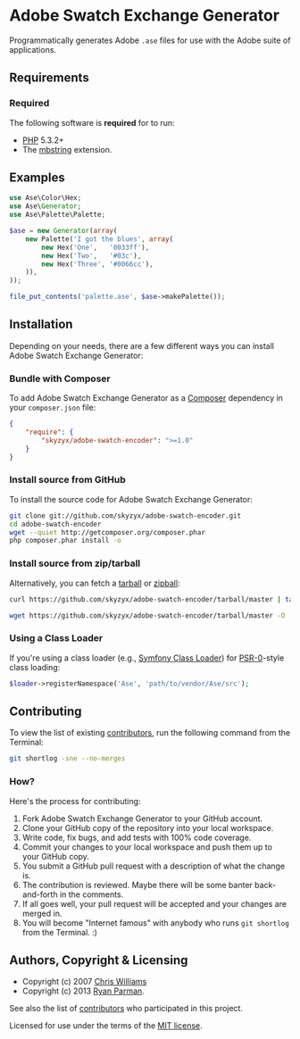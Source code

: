 # Adobe Swatch Exchange Generator

Programmatically generates Adobe `.ase` files for use with the Adobe suite of applications.

## Requirements
### Required
The following software is **required** for  to run:

* [PHP](http://php.net) 5.3.2+
* The [mbstring](http://php.net/manual/en/book.mbstring.php) extension.


## Examples

```php
use Ase\Color\Hex;
use Ase\Generator;
use Ase\Palette\Palette;

$ase = new Generator(array(
	new Palette('I got the blues', array(
		new Hex('One',   '0033ff'),
		new Hex('Two',   '#03c'),
		new Hex('Three', '#0066cc'),
	)),
));

file_put_contents('palette.ase', $ase->makePalette());
```


## Installation
Depending on your needs, there are a few different ways you can install Adobe Swatch Exchange Generator:

### Bundle with Composer
To add Adobe Swatch Exchange Generator as a [Composer](https://github.com/composer/composer) dependency in your `composer.json` file:

```json
{
	"require": {
		"skyzyx/adobe-swatch-encoder": ">=1.0"
	}
}
```

### Install source from GitHub
To install the source code for Adobe Swatch Exchange Generator:

```sh
git clone git://github.com/skyzyx/adobe-swatch-encoder.git
cd adobe-swatch-encoder
wget --quiet http://getcomposer.org/composer.phar
php composer.phar install -o
```

### Install source from zip/tarball
Alternatively, you can fetch a [tarball](https://github.com/skyzyx/adobe-swatch-encoder/tarball/master) or [zipball](https://github.com/skyzyx/adobe-swatch-encoder/zipball/master):

```sh
curl https://github.com/skyzyx/adobe-swatch-encoder/tarball/master | tar xzv
```
```sh
wget https://github.com/skyzyx/adobe-swatch-encoder/tarball/master -O - | tar xzv
```

### Using a Class Loader
If you're using a class loader (e.g., [Symfony Class Loader](https://github.com/symfony/ClassLoader)) for [PSR-0](https://github.com/php-fig/fig-standards/blob/master/accepted/PSR-0.md)-style class loading:

```php
$loader->registerNamespace('Ase', 'path/to/vendor/Ase/src');
```


## Contributing
To view the list of existing [contributors](/skyzyx/adobe-swatch-encoder/contributors), run the following command from the Terminal:

```sh
git shortlog -sne --no-merges
```

### How?
Here's the process for contributing:

1. Fork Adobe Swatch Exchange Generator to your GitHub account.
2. Clone your GitHub copy of the repository into your local workspace.
3. Write code, fix bugs, and add tests with 100% code coverage.
4. Commit your changes to your local workspace and push them up to your GitHub copy.
5. You submit a GitHub pull request with a description of what the change is.
6. The contribution is reviewed. Maybe there will be some banter back-and-forth in the comments.
7. If all goes well, your pull request will be accepted and your changes are merged in.
8. You will become "Internet famous" with anybody who runs `git shortlog` from the Terminal. :)


## Authors, Copyright & Licensing

* Copyright (c) 2007 [Chris Williams](http://www.colourlovers.com)
* Copyright (c) 2013 [Ryan Parman](http://ryanparman.com).

See also the list of [contributors](/skyzyx/adobe-swatch-encoder/contributors) who participated in this project.

Licensed for use under the terms of the [MIT license](http://www.opensource.org/licenses/mit-license.php).
